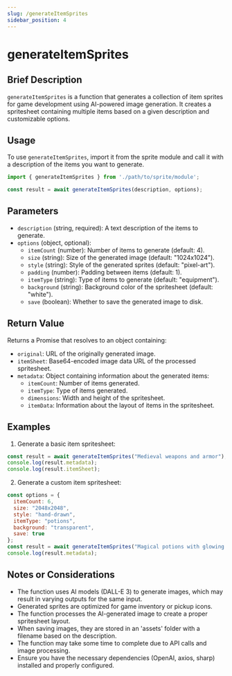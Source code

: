 ```yaml
---
slug: /generateItemSprites
sidebar_position: 4
---
```


# generateItemSprites

## Brief Description
`generateItemSprites` is a function that generates a collection of item sprites for game development using AI-powered image generation. It creates a spritesheet containing multiple items based on a given description and customizable options.

## Usage
To use `generateItemSprites`, import it from the sprite module and call it with a description of the items you want to generate.

```javascript
import { generateItemSprites } from './path/to/sprite/module';

const result = await generateItemSprites(description, options);
```

## Parameters
- `description` (string, required): A text description of the items to generate.
- `options` (object, optional):
  - `itemCount` (number): Number of items to generate (default: 4).
  - `size` (string): Size of the generated image (default: "1024x1024").
  - `style` (string): Style of the generated sprites (default: "pixel-art").
  - `padding` (number): Padding between items (default: 1).
  - `itemType` (string): Type of items to generate (default: "equipment").
  - `background` (string): Background color of the spritesheet (default: "white").
  - `save` (boolean): Whether to save the generated image to disk.

## Return Value
Returns a Promise that resolves to an object containing:
- `original`: URL of the originally generated image.
- `itemSheet`: Base64-encoded image data URL of the processed spritesheet.
- `metadata`: Object containing information about the generated items:
  - `itemCount`: Number of items generated.
  - `itemType`: Type of items generated.
  - `dimensions`: Width and height of the spritesheet.
  - `itemData`: Information about the layout of items in the spritesheet.

## Examples

1. Generate a basic item spritesheet:
```javascript
const result = await generateItemSprites("Medieval weapons and armor");
console.log(result.metadata);
console.log(result.itemSheet);
```

2. Generate a custom item spritesheet:
```javascript
const options = {
  itemCount: 6,
  size: "2048x2048",
  style: "hand-drawn",
  itemType: "potions",
  background: "transparent",
  save: true
};
const result = await generateItemSprites("Magical potions with glowing effects", options);
console.log(result.metadata);
```

## Notes or Considerations
- The function uses AI models (DALL-E 3) to generate images, which may result in varying outputs for the same input.
- Generated sprites are optimized for game inventory or pickup icons.
- The function processes the AI-generated image to create a proper spritesheet layout.
- When saving images, they are stored in an 'assets' folder with a filename based on the description.
- The function may take some time to complete due to API calls and image processing.
- Ensure you have the necessary dependencies (OpenAI, axios, sharp) installed and properly configured.